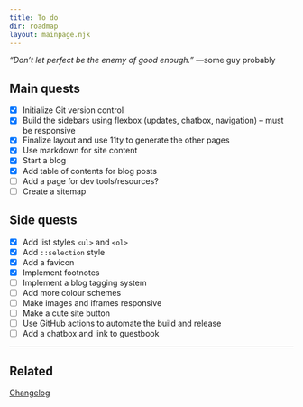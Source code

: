 ```yaml
---
title: To do
dir: roadmap
layout: mainpage.njk
---
```


_“Don’t let perfect be the enemy of good enough.”_ —some guy probably

## Main quests

- [x] Initialize Git version control
- [x] Build the sidebars using flexbox (updates, chatbox, navigation) – must be responsive
- [x] Finalize layout and use 11ty to generate the other pages
- [x] Use markdown for site content
- [x] Start a blog
- [x] Add table of contents for blog posts
- [ ] Add a page for dev tools/resources?
- [ ] Create a sitemap

## Side quests

- [x] Add list styles `<ul>` and `<ol>`
- [x] Add `::selection` style
- [x] Add a favicon
- [x] Implement footnotes
- [ ] Implement a blog tagging system
- [ ] Add more colour schemes
- [ ] Make images and iframes responsive
- [ ] Make a cute site button
- [ ] Use GitHub actions to automate the build and release
- [ ] Add a chatbox and link to guestbook

---

## Related

[Changelog](/changelog)
